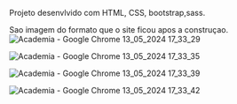 Projeto desenvlvido com HTML, CSS, bootstrap,sass.

Sao imagem do formato que o site ficou apos a construçao.
![Academia - Google Chrome 13_05_2024 17_33_29](https://github.com/RoniPereira01/Site-Academia/assets/129990000/b5cf9ee2-ba9d-4a9b-941b-5e654789e119)


![Academia - Google Chrome 13_05_2024 17_33_35](https://github.com/RoniPereira01/Site-Academia/assets/129990000/f626eceb-3f4a-4c73-aeab-a952d89721ce)


![Academia - Google Chrome 13_05_2024 17_33_39](https://github.com/RoniPereira01/Site-Academia/assets/129990000/e614a16d-fe0d-49d9-8922-9f2e28b8cfa6)


![Academia - Google Chrome 13_05_2024 17_33_42](https://github.com/RoniPereira01/Site-Academia/assets/129990000/cd3ff081-69b1-48ab-9439-678c6473f180)
